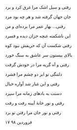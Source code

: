 <!-- 
.. title: رفتی
.. slug: rafti
.. date: 2019-04-06 14:19:10 UTC
.. tags: غزل
.. category: 
.. link: 
.. description: 
.. type: text
-->

رفتی و سیل اشک مرا غرق کرد و برد

جان جهان گرفته شد و هر چه بود مرد

رفتی... بهار عمر مرا برده‌ای و من

این ناشکفته غنچه خزان دیده و فسرد


رفتی شکست آن که حریفش نبود کوه

بالای بیستون سر عاشق به سنگ خورد


رفتی و آه گریه مرا در خودش گرفت

دلتنگی تو ابر دو چشم مرا فشرد


رفتی و این غبار شد آواره خیال

دستت به بادهای زمانه مرا سپرد


رفتی و نور خانهٔ آیینه رفت و رفت

رفتی و نور جان مرا رفتن تو برد


۱۷ فروردین ۹۸
